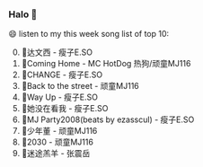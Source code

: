 

### Halo 👋

😄 listen to my this week song list of top 10:

0. 🌈达文西 - 瘦子E.SO
1. 🌈Coming Home - MC HotDog 热狗/顽童MJ116
2. 🌈CHANGE - 瘦子E.SO
3. 🌈Back to the street - 顽童MJ116
4. 🌈Way Up - 瘦子E.SO
5. 🌈她没在看我 - 瘦子E.SO
6. 🌈MJ Party2008(beats by ezasscul) - 瘦子E.SO
7. 🌈少年董  - 顽童MJ116
8. 🌈2030 - 顽童MJ116
9. 🌈迷途羔羊 - 张震岳

